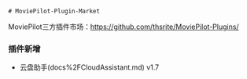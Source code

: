     # MoviePilot-Plugin-Market

MoviePilot三方插件市场：https://github.com/thsrite/MoviePilot-Plugins/

### 插件新增

- 云盘助手(docs%2FCloudAssistant.md) v1.7
